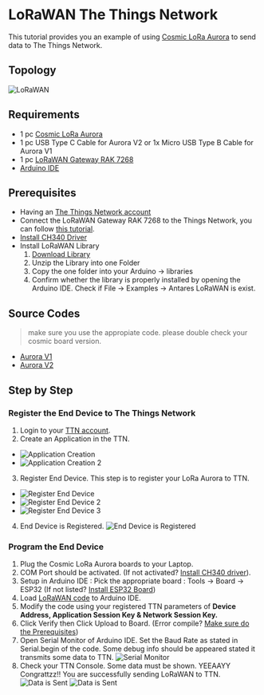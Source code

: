 # LoRaWAN The Things Network

This tutorial provides you an example of using [Cosmic LoRa Aurora](https://www.tokopedia.com/cosmic-iot/lora-aurora-esp32-esp-32-arduino-915-mhz-915mhz-sma-4-8dbi-8ba58) to send data to The Things Network.

## Topology

![LoRaWAN](assets/ttn_network-architecture.png "LoRaWAN")

## Requirements

* 1 pc [Cosmic LoRa Aurora](https://www.tokopedia.com/cosmic-iot/lora-aurora-esp32-esp-32-arduino-915-mhz-915mhz-sma-4-8dbi-8ba58)
* 1 pc USB Type C Cable for Aurora V2 or 1x Micro USB Type B Cable for Aurora V1
* 1 pc [LoRaWAN Gateway RAK 7268](https://www.tokopedia.com/cosmic-iot/gateway-lora-lorawan-merk-rak-tipe-rak7268c-wisgate-edge-lite-2)
* [Arduino IDE](https://www.arduino.cc/en/software)

## Prerequisites

* Having an [The Things Network account](https://au1.cloud.thethings.network/)
* Connect the LoRaWAN Gateway RAK 7268 to the Things Network, you can follow [this tutorial](https://github.com/cosmic-id/lorawan-gateway).
* [Install CH340 Driver](https://sparks.gogo.co.nz/ch340.html)
* Install LoRaWAN Library
  1. [Download Library](/library/LoRaWAN.zip)
  2. Unzip the Library into one Folder
  3. Copy the one folder into your Arduino -> libraries
  4. Confirm whether the library is properly installed by opening the Arduino IDE. Check if File -> Examples -> Antares LoRaWAN is exist.

## Source Codes

> make sure you use the appropiate code. please double check your cosmic board version.

* [Aurora V1](examples/aurora-v1-lorawan-generic-send-class-C-ABP/aurora-v1-lorawan-generic-send-class-C-ABP.ino)
* [Aurora V2](examples/aurora-v2-lorawan-generic-send-class-C-ABP/aurora-v2-lorawan-generic-send-class-C-ABP.ino)
## Step by Step

### Register the End Device to The Things Network

1. Login to your [TTN account](https://au1.cloud.thethings.network/).
2. Create an Application in the TTN. 
  * ![Application Creation](assets/application-creation.png "Application Creation")
  * ![Application Creation 2](assets/application-creation-2.png "Application Creation 2")
3. Register End Device. This step is to register your LoRa Aurora to TTN.
  * ![Register End Device](assets/application-created.png "Application Creation")
  * ![Register End Device 2](assets/register-end-device.png "Register End Device 2")
  * ![Register End Device 3](assets/register-end-device-2.png "Register End Device 3")
4. End Device is Registered. ![End Device is Registered](assets/end-device-registered.png "End Device is Registered")

### Program the End Device

1. Plug the Cosmic LoRa Aurora boards to your Laptop.
2. COM Port should be activated. (If not activated? [Install CH340 driver](https://sparks.gogo.co.nz/ch340.html)).
3. Setup in Arduino IDE : Pick the appropriate board : Tools &#8594; Board &#8594; ESP32 (If not listed? [Install ESP32 Board](https://randomnerdtutorials.com/installing-the-esp32-board-in-arduino-ide-windows-instructions/))
4. Load [LoRaWAN code](#source-codes) to Arduino IDE.
6. Modify the code using your registered TTN parameters of **Device Address, Application Session Key & Network Session Key.** 
7. Click Verify then Click Upload to Board. (Error compile? [Make sure do the Prerequisites](#prerequisite))
8. Open Serial Monitor of Arduino IDE. Set the Baud Rate as stated in Serial.begin of the code. Some debug info should be appeared stated it transmits some data to TTN. ![Serial Monitor](assets/serial-monitor.png "Serial Monitor")
9. Check your TTN Console. Some data must be shown. YEEAAYY Congrattzz!! You are successfully sending LoRaWAN to TTN.
![Data is Sent](assets/data-is-sent.png "Data is Sent")
![Data is Sent](assets/data-is-sent-2.png "Data is Sent")
